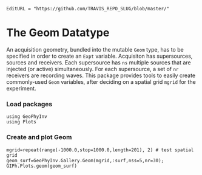 ```@meta
EditURL = "https://github.com/TRAVIS_REPO_SLUG/blob/master/"
```

# The Geom Datatype

An acquisition geometry, bundled into the mutable `Geom` type,
has to be specified in order to
create an `Expt` variable.
Acquisiton has supersources, sources and receivers.
Each supersource has `ns` multiple sources that are
injected (or active) simultaneously.
For each supersource,
a set of `nr` receivers are
recording waves.
This package provides tools to easily create commonly-used `Geom` variables,
after deciding on a spatial grid `mgrid` for the experiment.

### Load packages

```@example gallery
using GeoPhyInv
using Plots
```

### Create and plot Geom

```@example gallery
mgrid=repeat(range(-1000.0,stop=1000.0,length=201), 2) # test spatial grid
geom_surf=GeoPhyInv.Gallery.Geom(mgrid,:surf,nss=5,nr=30);
GIPh.Plots.geom(geom_surf)
```

